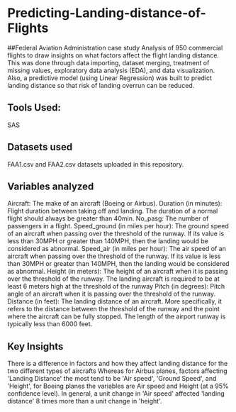 # Predicting-Landing-distance-of-Flights

##Federal Aviation Administration case study 
Analysis of 950 commercial flights to draw insights on what factors affect the flight landing distance. This was done through data importing, dataset merging, treatment of missing values, exploratory data analysis (EDA), and data visualization.
Also, a predictive model (using Linear Regression) was built to predict landing distance so that risk of landing overrun can be reduced.

## Tools Used:
SAS

## Datasets used
FAA1.csv and FAA2.csv datasets uploaded in this repository.

## Variables analyzed
Aircraft: The make of an aircraft (Boeing or Airbus).
Duration (in minutes): Flight duration between taking off and landing. The duration of a normal flight should always be greater than 40min.
No_pasg: The number of passengers in a flight.
Speed_ground (in miles per hour): The ground speed of an aircraft when passing over the threshold of the runway. If its value is less than 30MPH or greater than 140MPH, then the landing would be considered as abnormal.
Speed_air (in miles per hour): The air speed of an aircraft when passing over the threshold of the runway. If its value is less than 30MPH or greater than 140MPH, then the landing would be considered as abnormal.
Height (in meters): The height of an aircraft when it is passing over the threshold of the runway. The landing aircraft is required to be at least 6 meters high at the threshold of the runway
Pitch (in degrees): Pitch angle of an aircraft when it is passing over the threshold of the runway.
Distance (in feet): The landing distance of an aircraft. More specifically, it refers to the distance between the threshold of the runway and the point where the aircraft can be fully stopped. The length of the airport runway is typically less than 6000 feet.

## Key Insights
There is a difference in factors and how they affect landing distance for the two different types of aircrafts
Whereas for Airbus planes, factors affecting 'Landing Distance' the most tend to be 'Air speed', 'Ground Speed', and 'Height', for Boeing planes the variables are Air speed and Height (at a 95% confidence level).
In general, a unit change in 'Air speed' affected 'landing distance' 8 times more than a unit change in 'height'.
